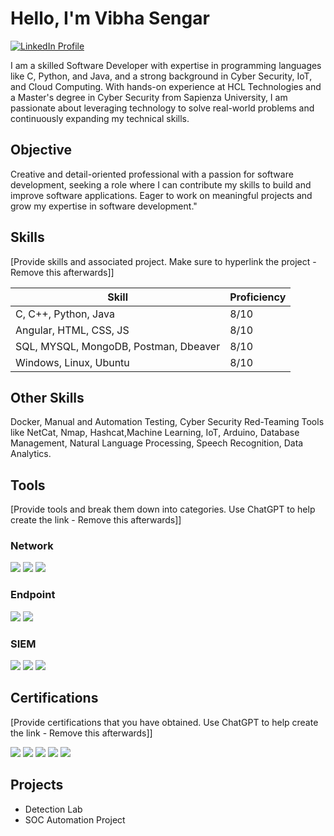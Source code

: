 # Hello, I'm Vibha Sengar
<a href="https://www.linkedin.com/in/vibha-sengar-a5ab22193">
  <img src="https://img.shields.io/badge/-LinkedIn-0072b1?&style=for-the-badge&logo=linkedin&logoColor=white" alt="LinkedIn Profile" />
</a>


I am a skilled Software Developer with expertise in programming languages like C, Python, and Java, and a strong background in Cyber Security, IoT, and Cloud Computing. With hands-on experience at HCL Technologies and a Master's degree in Cyber Security from Sapienza University, I am passionate about leveraging technology to solve real-world problems and continuously expanding my technical skills.

## Objective
Creative and detail-oriented professional with a passion for software development, seeking a role where I can contribute my skills to build and improve software applications. Eager to work on meaningful projects and grow my expertise in software development."

## Skills
[Provide skills and associated project. Make sure to hyperlink the project - Remove this afterwards]]

| Skill                                         | Proficiency              |
|-----------------------------------------------|--------------------------|
| C, C++, Python, Java                          |              8/10        |
| Angular, HTML, CSS, JS                        |              8/10        |
| SQL, MYSQL, MongoDB, Postman, Dbeaver         |              8/10        |
| Windows, Linux, Ubuntu                        |              8/10        | 

## Other Skills
Docker, Manual and Automation Testing, Cyber Security Red-Teaming Tools like NetCat, Nmap, Hashcat,Machine Learning, IoT, Arduino, Database Management, Natural Language Processing, Speech Recognition, Data Analytics.

## Tools
[Provide tools and break them down into categories. Use ChatGPT to help create the link - Remove this afterwards]]

### Network
<div>
    <img src="https://img.shields.io/badge/-Wireshark-1679A7?&style=for-the-badge&logo=Wireshark&logoColor=white" />
    <img src="https://img.shields.io/badge/-Suricata-EF3B2D?&style=for-the-badge&logo=Suricata&logoColor=white" />
    <img src="https://img.shields.io/badge/-Zeek-777BB4?&style=for-the-badge&logo=Zeek&logoColor=white" />
</div>

### Endpoint
<div>
    <img src="https://img.shields.io/badge/-Microsoft_Defender_for_Endpoint-00A4EF?&style=for-the-badge&logo=Microsoft&logoColor=white" />
    <img src="https://img.shields.io/badge/-Velociraptor-4B275F?&style=for-the-badge&logo=Velociraptor&logoColor=white" />
</div>

### SIEM
<div>
    <img src="https://img.shields.io/badge/-Microsoft_Sentinel-0078D4?&style=for-the-badge&logo=Microsoft&logoColor=white" />
    <img src="https://img.shields.io/badge/-Splunk-000000?&style=for-the-badge&logo=Splunk&logoColor=white" />
    <img src="https://img.shields.io/badge/-Elastic-005571?&style=for-the-badge&logo=Elastic&logoColor=white" />
</div>

## Certifications
[Provide certifications that you have obtained. Use ChatGPT to help create the link - Remove this afterwards]]
<div>
<img src="https://img.shields.io/badge/-Security%2B-FF0000?&style=for-the-badge&logo=CompTIA&logoColor=white" />
<img src="https://img.shields.io/badge/-Network%2B-007ACC?&style=for-the-badge&logo=CompTIA&logoColor=white" />
<img src="https://img.shields.io/badge/-A%2B-4D4D4D?&style=for-the-badge&logo=CompTIA&logoColor=white" />
<img src="https://img.shields.io/badge/-CDSA-006400?&style=for-the-badge&logoColor=white" />
<img src="https://img.shields.io/badge/-CCD-000080?&style=for-the-badge&logoColor=white" />
</div>

## Projects
- Detection Lab
- SOC Automation Project
